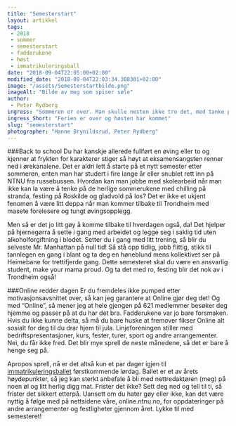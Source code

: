 ```yaml
---
title: "Semesterstart"
layout: artikkel 
tags: 
 - 2018
 - sommer
 - semesterstart
 - fadderukene
 - høst
 - immatrikuleringsball
date: "2018-09-04T22:05:00+02:00"
modified_date: "2018-09-04T22:03:34.308301+02:00"
image: "/assets/Semesterstartbilde.png"
imageAlt: "Bilde av meg som spiser søle"
author:
 - Peter Rydberg
ingress: "Sommeren er over. Man skulle nesten ikke tro det, med tanke på den syke varmen og det hissige magmaregnet Norge har opplevd de siste tre månedene, men sommeren er faktisk over. Med høstens ankomst har vi studenter også fått ansvar for å returnere tilbake til hverdagen. Huff."
ingress_Short: "Ferien er over og høsten har kommet"
slug: "semesterstart"
photographer: "Hanne Brynildsrud, Peter Rydberg"
---
```

###Back to school
Du har kanskje allerede fullført en øving eller to og kjenner at frykten for karakterer stiger så høyt at eksamensangsten renner ned i ørekanalene. Det er aldri lett å starte på et nytt semester etter sommeren, enten man har studert i fire lange år eller snublet rett inn på NTNU fra russebussen. Hvordan kan man jobbe med skolearbeid når man ikke kan la være å tenke på de herlige sommerukene med chilling på stranda, festing på Roskilde og gladvold på Ios? Det er ikke et ukjent fenomen å være litt deppa når man kommer tilbake til Trondheim med masete forelesere og tungt øvingsopplegg.

Men så er det jo litt gøy å komme tilbake til hverdagen også, da! Det hjelper på hjernegørra å sette i gang med arbeidet og legge seg i saklig tid uten alkoholforgiftning i blodet. Setter du i gang med litt trening, så blir du selveste Mr. Manhattan på null tid! Så stå opp tidlig, jobb flittig, stikk til tannlegen en gang i blant og ta deg en høneblund mens kollektivet ser på Heimebane for trettifjerde gang. Dette semesteret skal du være en ansvarlig student, make your mama proud. Og ta det med ro, festing blir det nok av i Trondheim også!

###Online redder dagen
Er du fremdeles ikke pumped etter motivasjonsavsnittet over, så kan jeg garantere at Online gjør deg det! Og med “Online”, så mener jeg at hele gjengen på 621 medlemmer besøker deg hjemme og passer på at du har det bra. Fadderukene var jo bare forsmaken. Hvis du ikke kunne delta, så må du bare huske at fremover fikser Online alt sosialt for deg til du drar hjem til jula. Linjeforeningen stiller med bedriftspresentasjoner, kurs, fester, turer, sport og andre arrangementer. Nei, du får ikke fred. Det blir mye sprell de neste månedene, så det er bare å henge seg på.

Apropos sprell, nå er det altså kun et par dager igjen til [immatrikuleringsballet](https://online.ntnu.no/events/553/immatrikuleringsball-2018/) førstkommende lørdag. Ballet er et av årets høydepunkter, så jeg kan sterkt anbefale å bli med nettredaktøren (meg) på noen øl og litt herlig digg mat. Frister det ikke? Sett deg ned og tell til ti, så frister det sikkert etterpå. Uansett om du hater gøy eller ikke, kan det være nyttig å følge med på nettsidene våre, online.ntnu.no, for oppdateringer på andre arrangementer og festligheter gjennom året. Lykke til med semesteret!